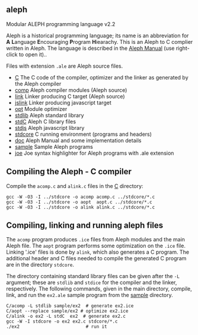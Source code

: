 ## aleph
Modular ALEPH programming language v2.2

Aleph is a historical programming language; its name is an abbreviation for
**A** **L**anguage **E**ncouraging **P**rogram **H**iearachy.
This is an Aleph to C complier written in Aleph. The language is described
in the [Aleph Manual](https://lcsirmaz.github.io/aleph/) (use right-click to
open it)..

Files with extension `.ale` are Aleph source files.

* [C](C) The C code of the compiler, optimizer and the linker as generated by the Aleph compiler
* [comp](comp) Aleph compiler modules (Aleph source)
* [link](link) Linker producing C target (Aleph source)
* [jslink](jslink) Linker producing javascript target
* [opt](opt) Module optimizer
* [stdlib](stdlib) Aleph standard library
* [stdC](stdC) Aleph C library files
* [stdjs](stdjs) Aleph javascript library
* [stdcore](stdcore) C running environment (programs and headers)
* [doc](doc) Aleph Manual and some implementation details
* [sample](sample) Sample Aleph programs
* [joe](joe) Joe syntax highlighter for Aleph programs with .ale extension

## Compiling the Aleph - C compiler

Compile the `acomp.c` and `alink.c` files in the [C](C) directory:

    gcc -W -O3 -I ../stdcore -o acomp acomp.c ../stdcore/*.c
    gcc -W -O3 -I ../stdcore -o aopt  aopt.c ../stdcore/*.c
    gcc -W -O3 -I ../stdcore -o alink alink.c ../stdcore/*.c
   
## Compiling, linking and running aleph files

The `acomp` program produces `.ice` files from Aleph modules and the main Aleph file.
The `aopt` program performs some optimization on the `.ice` file.
Linking '.ice' files is done by `alink`, which also generates a C program.
The additional header and C files needed to compile the generated C program
are in the directory `stdcore`.

The directory containing standard library files can be given after the `-L`
argument; these are `stdlib` and `stdice` for the compiler and the linker,
respectively. The following commands, given in the main directory, compile, link,
and run the `ex2.ale` sample program from the [sample](sample) directory.

    C/acomp -L stdlib sample/ex2  # generate ex2.ice
    C/aopt --replace sample/ex2 # optimize ex2.ice
    C/alink -o ex2 -L stdC  ex2  # generate ex2.c
    gcc -W -I stdcore -o ex2 ex2.c stdcore/*.c
    ./ex2                         # run it

